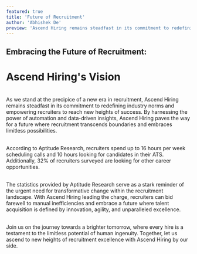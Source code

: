 ```yaml
---
featured: true
title: 'Future of Recruitment'
author: 'Abhishek De'
preview: 'Ascend Hiring remains steadfast in its commitment to redefining industry norms and empowering recruiters to reach new heights'
---
```


## Embracing the Future of Recruitment:

# Ascend Hiring's Vision

\
As we stand at the precipice of a new era in recruitment, Ascend Hiring remains steadfast in its commitment to redefining industry norms and empowering recruiters to reach new heights of success. By harnessing the power of automation and data-driven insights, Ascend Hiring paves the way for a future where recruitment transcends boundaries and embraces limitless possibilities.

\
According to Aptitude Research, recruiters spend up to 16 hours per week scheduling calls and 10 hours looking for candidates in their ATS. Additionally, 32% of recruiters surveyed are looking for other career opportunities.

\
The statistics provided by Aptitude Research serve as a stark reminder of the urgent need for transformative change within the recruitment landscape. With Ascend Hiring leading the charge, recruiters can bid farewell to manual inefficiencies and embrace a future where talent acquisition is defined by innovation, agility, and unparalleled excellence.

\
Join us on the journey towards a brighter tomorrow, where every hire is a testament to the limitless potential of human ingenuity. Together, let us ascend to new heights of recruitment excellence with Ascend Hiring by our side.
